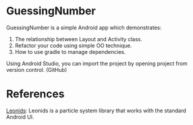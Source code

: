 GuessingNumber
=======================

GuessingNumber is a simple Android app which demonstrates:

1. The relationship between Layout and Activity class.
2. Refactor your code using simple OO technique.
3. How to use gradle to manage dependencies.

Using Android Studio, you can import the project by opening project from version control. (GitHub)

# References

[Leonids](https://github.com/plattysoft/Leonids): Leonids is a particle system library that works with the standard Android UI.
